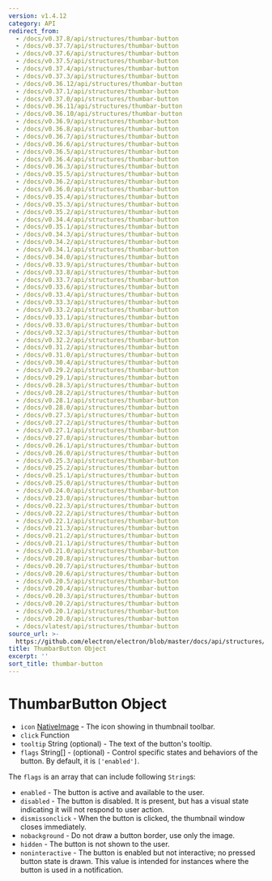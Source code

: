 ```yaml
---
version: v1.4.12
category: API
redirect_from:
  - /docs/v0.37.8/api/structures/thumbar-button
  - /docs/v0.37.7/api/structures/thumbar-button
  - /docs/v0.37.6/api/structures/thumbar-button
  - /docs/v0.37.5/api/structures/thumbar-button
  - /docs/v0.37.4/api/structures/thumbar-button
  - /docs/v0.37.3/api/structures/thumbar-button
  - /docs/v0.36.12/api/structures/thumbar-button
  - /docs/v0.37.1/api/structures/thumbar-button
  - /docs/v0.37.0/api/structures/thumbar-button
  - /docs/v0.36.11/api/structures/thumbar-button
  - /docs/v0.36.10/api/structures/thumbar-button
  - /docs/v0.36.9/api/structures/thumbar-button
  - /docs/v0.36.8/api/structures/thumbar-button
  - /docs/v0.36.7/api/structures/thumbar-button
  - /docs/v0.36.6/api/structures/thumbar-button
  - /docs/v0.36.5/api/structures/thumbar-button
  - /docs/v0.36.4/api/structures/thumbar-button
  - /docs/v0.36.3/api/structures/thumbar-button
  - /docs/v0.35.5/api/structures/thumbar-button
  - /docs/v0.36.2/api/structures/thumbar-button
  - /docs/v0.36.0/api/structures/thumbar-button
  - /docs/v0.35.4/api/structures/thumbar-button
  - /docs/v0.35.3/api/structures/thumbar-button
  - /docs/v0.35.2/api/structures/thumbar-button
  - /docs/v0.34.4/api/structures/thumbar-button
  - /docs/v0.35.1/api/structures/thumbar-button
  - /docs/v0.34.3/api/structures/thumbar-button
  - /docs/v0.34.2/api/structures/thumbar-button
  - /docs/v0.34.1/api/structures/thumbar-button
  - /docs/v0.34.0/api/structures/thumbar-button
  - /docs/v0.33.9/api/structures/thumbar-button
  - /docs/v0.33.8/api/structures/thumbar-button
  - /docs/v0.33.7/api/structures/thumbar-button
  - /docs/v0.33.6/api/structures/thumbar-button
  - /docs/v0.33.4/api/structures/thumbar-button
  - /docs/v0.33.3/api/structures/thumbar-button
  - /docs/v0.33.2/api/structures/thumbar-button
  - /docs/v0.33.1/api/structures/thumbar-button
  - /docs/v0.33.0/api/structures/thumbar-button
  - /docs/v0.32.3/api/structures/thumbar-button
  - /docs/v0.32.2/api/structures/thumbar-button
  - /docs/v0.31.2/api/structures/thumbar-button
  - /docs/v0.31.0/api/structures/thumbar-button
  - /docs/v0.30.4/api/structures/thumbar-button
  - /docs/v0.29.2/api/structures/thumbar-button
  - /docs/v0.29.1/api/structures/thumbar-button
  - /docs/v0.28.3/api/structures/thumbar-button
  - /docs/v0.28.2/api/structures/thumbar-button
  - /docs/v0.28.1/api/structures/thumbar-button
  - /docs/v0.28.0/api/structures/thumbar-button
  - /docs/v0.27.3/api/structures/thumbar-button
  - /docs/v0.27.2/api/structures/thumbar-button
  - /docs/v0.27.1/api/structures/thumbar-button
  - /docs/v0.27.0/api/structures/thumbar-button
  - /docs/v0.26.1/api/structures/thumbar-button
  - /docs/v0.26.0/api/structures/thumbar-button
  - /docs/v0.25.3/api/structures/thumbar-button
  - /docs/v0.25.2/api/structures/thumbar-button
  - /docs/v0.25.1/api/structures/thumbar-button
  - /docs/v0.25.0/api/structures/thumbar-button
  - /docs/v0.24.0/api/structures/thumbar-button
  - /docs/v0.23.0/api/structures/thumbar-button
  - /docs/v0.22.3/api/structures/thumbar-button
  - /docs/v0.22.2/api/structures/thumbar-button
  - /docs/v0.22.1/api/structures/thumbar-button
  - /docs/v0.21.3/api/structures/thumbar-button
  - /docs/v0.21.2/api/structures/thumbar-button
  - /docs/v0.21.1/api/structures/thumbar-button
  - /docs/v0.21.0/api/structures/thumbar-button
  - /docs/v0.20.8/api/structures/thumbar-button
  - /docs/v0.20.7/api/structures/thumbar-button
  - /docs/v0.20.6/api/structures/thumbar-button
  - /docs/v0.20.5/api/structures/thumbar-button
  - /docs/v0.20.4/api/structures/thumbar-button
  - /docs/v0.20.3/api/structures/thumbar-button
  - /docs/v0.20.2/api/structures/thumbar-button
  - /docs/v0.20.1/api/structures/thumbar-button
  - /docs/v0.20.0/api/structures/thumbar-button
  - /docs/vlatest/api/structures/thumbar-button
source_url: >-
  https://github.com/electron/electron/blob/master/docs/api/structures/thumbar-button.md
title: ThumbarButton Object
excerpt: ''
sort_title: thumbar-button
---
```

# ThumbarButton Object

*   `icon` [NativeImage]({{site.baseurl}}/docs/api/native-image) - The icon showing in thumbnail toolbar.
*   `click` Function
*   `tooltip` String (optional) - The text of the button's tooltip.
*   `flags` String[] - (optional) - Control specific states and behaviors of the button. By default, it is `['enabled']`.

The `flags` is an array that can include following `String`s:

*   `enabled` - The button is active and available to the user.
*   `disabled` - The button is disabled. It is present, but has a visual state indicating it will not respond to user action.
*   `dismissonclick` - When the button is clicked, the thumbnail window closes immediately.
*   `nobackground` - Do not draw a button border, use only the image.
*   `hidden` - The button is not shown to the user.
*   `noninteractive` - The button is enabled but not interactive; no pressed button state is drawn. This value is intended for instances where the button is used in a notification.
